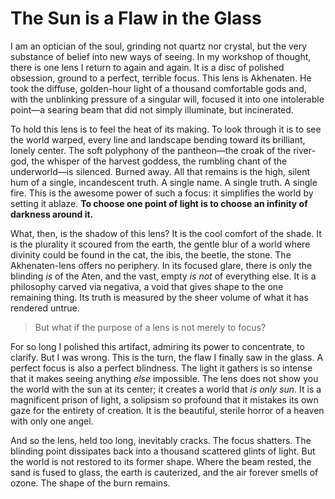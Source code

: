 # The Sun is a Flaw in the Glass

I am an optician of the soul, grinding not quartz nor crystal, but the very substance of belief into new ways of seeing. In my workshop of thought, there is one lens I return to again and again. It is a disc of polished obsession, ground to a perfect, terrible focus. This lens is Akhenaten. He took the diffuse, golden-hour light of a thousand comfortable gods and, with the unblinking pressure of a singular will, focused it into one intolerable point—a searing beam that did not simply illuminate, but incinerated.

To hold this lens is to feel the heat of its making. To look through it is to see the world warped, every line and landscape bending toward its brilliant, lonely center. The soft polyphony of the pantheon—the croak of the river-god, the whisper of the harvest goddess, the rumbling chant of the underworld—is silenced. Burned away. All that remains is the high, silent hum of a single, incandescent truth. A single name. A single truth. A single fire. This is the awesome power of such a focus: it simplifies the world by setting it ablaze. **To choose one point of light is to choose an infinity of darkness around it.**

What, then, is the shadow of this lens? It is the cool comfort of the shade. It is the plurality it scoured from the earth, the gentle blur of a world where divinity could be found in the cat, the ibis, the beetle, the stone. The Akhenaten-lens offers no periphery. In its focused glare, there is only the blinding *is* of the Aten, and the vast, empty *is not* of everything else. It is a philosophy carved via negativa, a void that gives shape to the one remaining thing. Its truth is measured by the sheer volume of what it has rendered untrue.

> But what if the purpose of a lens is not merely to focus?

For so long I polished this artifact, admiring its power to concentrate, to clarify. But I was wrong. This is the turn, the flaw I finally saw in the glass. A perfect focus is also a perfect blindness. The light it gathers is so intense that it makes seeing anything *else* impossible. The lens does not show you the world with the sun at its center; it creates a world that *is only sun*. It is a magnificent prison of light, a solipsism so profound that it mistakes its own gaze for the entirety of creation. It is the beautiful, sterile horror of a heaven with only one angel.

And so the lens, held too long, inevitably cracks. The focus shatters. The blinding point dissipates back into a thousand scattered glints of light. But the world is not restored to its former shape. Where the beam rested, the sand is fused to glass, the earth is cauterized, and the air forever smells of ozone. The shape of the burn remains.